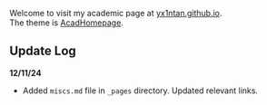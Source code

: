 Welcome to visit my academic page at [yx1ntan.github.io](https://yx1ntan.github.io/).  
The theme is [AcadHomepage](https://github.com/RayeRen/acad-homepage.github.io).

## Update Log


**12/11/24**
- Added `miscs.md` file in `_pages` directory. Updated relevant links.
